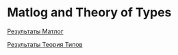 # Matlog and Theory of Types

[Результаты Матлог](https://docs.google.com/spreadsheets/d/1CKpOfeKkaj1osBUnMQIa8XFhENcWnIrSPoR7GUHCXd0/edit#gid=0)

[Результаты Теория Типов](https://docs.google.com/spreadsheets/d/1lNPphj9na46d0AwxJIwtiGWsFb45rOjgxsoCU8Kv0dE/edit#gid=0)